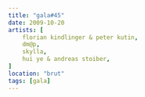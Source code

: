 ```yaml
---
title: "gala#45"
date: 2009-10-20
artists: [
    florian kindlinger & peter kutin,
    dm@p,
    skylla,
    hui ye & andreas stoiber,
]
location: "brut"
tags: [gala]
---
```


